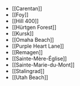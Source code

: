 - [[Carentan]]
- [[Foy]]
- [[Hill 400]]
- [[Hürtgen Forest]]
- [[Kursk]]
- [[Omaha Beach]]
- [[Purple Heart Lane]]
- [[Remagen]]
- [[Sainte-Mère-Église]]
- [[Sainte-Marie-du-Mont]]
- [[Stalingrad]]
- [[Utah Beach]]